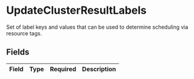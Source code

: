 # UpdateClusterResultLabels

Set of label keys and values that can be used to determine scheduling via resource tags.


## Fields

| Field       | Type        | Required    | Description |
| ----------- | ----------- | ----------- | ----------- |